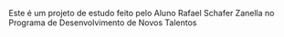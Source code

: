 Este é um projeto de estudo feito pelo Aluno Rafael Schafer Zanella no Programa de Desenvolvimento de Novos Talentos
